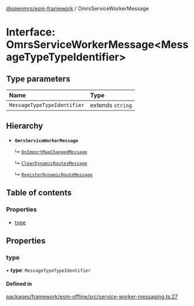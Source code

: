 [@openmrs/esm-framework](../API.md) / OmrsServiceWorkerMessage

# Interface: OmrsServiceWorkerMessage<MessageTypeTypeIdentifier\>

## Type parameters

| Name | Type |
| :------ | :------ |
| `MessageTypeTypeIdentifier` | extends `string` |

## Hierarchy

- **`OmrsServiceWorkerMessage`**

  ↳ [`OnImportMapChangedMessage`](OnImportMapChangedMessage.md)

  ↳ [`ClearDynamicRoutesMessage`](ClearDynamicRoutesMessage.md)

  ↳ [`RegisterDynamicRouteMessage`](RegisterDynamicRouteMessage.md)

## Table of contents

### Properties

- [type](OmrsServiceWorkerMessage.md#type)

## Properties

### type

• **type**: `MessageTypeTypeIdentifier`

#### Defined in

[packages/framework/esm-offline/src/service-worker-messaging.ts:27](https://github.com/openmrs/openmrs-esm-core/blob/master/packages/framework/esm-offline/src/service-worker-messaging.ts#L27)
